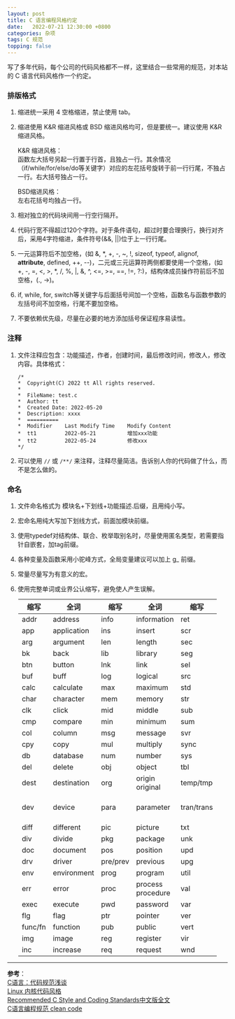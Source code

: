 ```yaml
---
layout: post
title: C 语言编程风格约定
date:   2022-07-21 12:30:00 +0800
categories: 杂项
tags: C 规范
topping: false
---
```


<!--
本文档表格居中显示
-->
<style>
table {
width: 90%;
margin: auto;
}
</style>

写了多年代码，每个公司的代码风格都不一样，这里结合一些常用的规范，对本站的 C 语言代码风格作一个约定。  

### 排版格式

1. 缩进统一采用 4 空格缩进，禁止使用 tab。  

2. 缩进使用 K&R 缩进风格或 BSD 缩进风格均可，但是要统一。建议使用 K&R 缩进风格。  

    K&R 缩进风格：  
    函数左大括号另起一行置于行首，且独占一行。其余情况（if/while/for/else/do等关键字）对应的左花括号旋转于前一行行尾，不独占一行。右大括号独占一行。  
    
    BSD缩进风格：  
    左右花括号均独占一行。  
    
3. 相对独立的代码块间用一行空行隔开。  

4. 代码行宽不得超过120个字符。对于条件语句，超过时要合理换行，换行对齐后，采用4字符缩进，条件符号(&&, \|\|)位于上一行行尾。  

5. 一元运算符后不加空格，(如 &, *, +, -, ~, !, sizeof, typeof, alignof, __attribute__, defined, ++, --)，二元或三元运算符两侧都要使用一个空格，(如 +, -, =, <, >, *, /, %, \|, &, ^, <=, >=, ==, !=, ?:)，结构体成员操作符前后不加空格，(., ->)。  

6. if, while, for, switch等关键字与后面括号间加一个空格，函数名与函数参数的左括号间不加空格，行尾不要加空格。  

7. 不要依赖优先级，尽量在必要的地方添加括号保证程序易读性。  

### 注释

1. 文件注释应包含：功能描述，作者，创建时间，最后修改时间，修改人，修改内容。具体格式：  

    ```
    /*
    *  Copyright(C) 2022 tt All rights reserved.
    *  
    *  FileName: test.c
    *  Author: tt
    *  Created Date: 2022-05-20
    *  Description: xxxx
    *  ==========
    *  Modifier    Last Modify Time    Modify Content
    *  tt1         2022-05-21          增加xxx功能
    *  tt2         2022-05-24          修改xxx
    */
    ```

2. 可以使用 `//` 或 `/**/` 来注释，注释尽量简洁。告诉别人你的代码做了什么，而不是怎么做的。  

### 命名

1. 文件命名格式为 模块名+下划线+功能描述.后缀，且用纯小写。  

2. 宏命名用纯大写加下划线方式，前面加模块前缀。  

3. 使用typedef对结构体、联合、枚举取别名时，尽量使用匿名类型，若需要指针自嵌套，加tag前缀。  

4. 各种变量及函数采用小驼峰方式，全局变量建议可以加上 g_ 前缀。  

5. 常量尽量写为有意义的宏。  

6. 使用完整单词或业界公认缩写，避免使人产生误解。  

|缩写 |全词        |缩写 |全词        |缩写 |全词      |
|-----|------------|-----|------------|-----|----------|
|addr |address     |info |information |ret  |return    |
|app  |application |ins  |insert      |scr  |screen    |
|arg  |argument    |len  |length      |sec  |second    |
|bk   |back        |lib  |library     |seg  |segment   |
|btn  |button      |lnk  |link        |sel  |select    |
|buf  |buff        |log  |logical     |src  |source    |
|calc |calculate   |max  |maximum     |std  |standard  |
|char |character   |mem  |memory      |str  |string    |
|clk  |click       |mid  |middle      |sub  |subtract  |
|cmp  |compare     |min  |minimum     |sum  |summation |
|col  |column      |msg  |message     |svr  |server    |
|cpy  |copy        |mul  |multiply    |sync |synchronization |
|db   |database    |num  |number      |sys  |system    |
|del  |delete      |obj  |object      |tbl  |table     |
|dest |destination |org  |origin <br/>original |temp/tmp |temporary |
|dev  |device      |para |parameter   |tran/trans |translate <br/>transation <br/>transparent |
|diff |different   |pic  |picture     |txt  |text      |
|div  |divide      |pkg  |package     |unk  |unknown   |
|doc  |document    |pos  |position    |upd  |update    |
|drv  |driver      |pre/prev |previous |upg |upgrade   |
|env  |environment |prog |program     |util |utility   |
|err  |error       |proc |process <br/>procedure |val |value |
|exec |execute     |pwd  |password    |var  |variable  |
|flg  |flag        |ptr  |pointer     |ver  |version   |
|func/fn |function |pub  |public      |vert |vertical  |
|img  |image       |reg  |register    |vir  |virus     |
|inc  |increase    |req  |request     |wnd  |window    |  

--- 
**参考**：  
[C语言：代码规范浅谈](https://www.233tw.com/c/14572)  
[Linux 内核代码风格](https://www.kernel.org/doc/html/latest/translations/zh_CN/process/coding-style.html)  
[Recommended C Style and Coding Standards中文版全文](https://tonybai.com/2013/11/26/the-full-text-of-recommended-c-style-and-coding-standards/)  
[C语言编程规范 clean code](https://cloud.tencent.com/developer/article/1799518)  
 